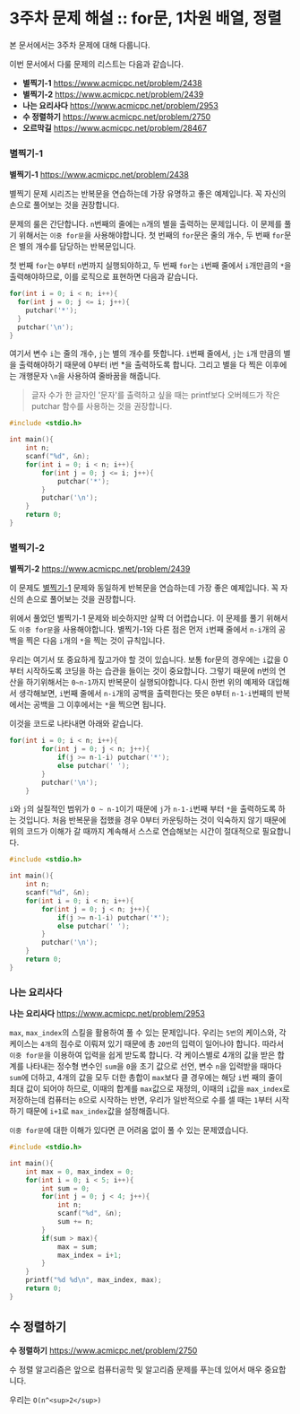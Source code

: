 # 3주차 문제 해설 :: for문, 1차원 배열, 정렬

본 문서에서는 3주차 문제에 대해 다룹니다.

이번 문서에서 다룰 문제의 리스트는 다음과 같습니다.

* **별찍기-1** <https://www.acmicpc.net/problem/2438>
* **별찍기-2** <https://www.acmicpc.net/problem/2439>
* **나는 요리사다** <https://www.acmicpc.net/problem/2953>
* **수 정렬하기** <https://www.acmicpc.net/problem/2750>
* **오르막길** <https://www.acmicpc.net/problem/28467>

### 별찍기-1
**별찍기-1** <https://www.acmicpc.net/problem/2438>

별찍기 문제 시리즈는 반복문을 연습하는데 가장 유명하고 좋은 예제입니다. 꼭 자신의 손으로 풀어보는 것을 권장합니다.

문제의 룰은 간단합니다. `n`번째의 줄에는 `n`개의 별을 출력하는 문제입니다. 이 문제를 풀기 위해서는 `이중 for문`을 사용해야합니다.
첫 번째의 `for`문은 줄의 개수, 두 번째 `for`문은 별의 개수를 담당하는 반복문입니다.

첫 번째 `for`는 `0`부터 `n`번까지 실행되야하고, 두 번째 `for`는 `i`번째 줄에서 `i`개만큼의 `*`을 출력해야하므로, 이를 로직으로 표현하면 다음과 같습니다.

```c
for(int i = 0; i < n; i++){
  for(int j = 0; j <= i; j++){
    putchar('*');
  }
  putchar('\n');
}
```

여기서 변수 `i`는 줄의 개수, `j`는 별의 개수를 뜻합니다. `i`번째 줄에서, `j`는 `i`개 만큼의 별을 출력해야하기 때문에 0부터 i번 *을 출력하도록 합니다. 그리고 별을 다 찍은 이후에는 개행문자 `\n`을 사용하여 줄바꿈을 해줍니다.

> 글자 수가 한 글자인 '문자'를 출력하고 싶을 때는 printf보다 오버헤드가 작은 putchar 함수를 사용하는 것을 권장합니다.

```c
#include <stdio.h>

int main(){
	int n;
	scanf("%d", &n);
	for(int i = 0; i < n; i++){
		for(int j = 0; j <= i; j++){
			putchar('*');
		}
		putchar('\n');
	}
	return 0;
}
```


### 별찍기-2
**별찍기-2** <https://www.acmicpc.net/problem/2439>

이 문제도 [별찍기-1](https://www.acmicpc.net/problem/2438) 문제와 동일하게 반복문을 연습하는데 가장 좋은 예제입니다. 꼭 자신의 손으로 풀어보는 것을 권장합니다.

위에서 풀었던 별찍기-1 문제와 비슷하지만 살짝 더 어렵습니다. 이 문제를 풀기 위해서도 `이중 for문`을 사용해야합니다.
별찍기-1와 다른 점은 먼저 `i`번째 줄에서 `n-i`개의 공백을 찍은 다음 `i`개의 `*`을 찍는 것이 규칙입니다.

우리는 여기서 또 중요하게 짚고가야 할 것이 있습니다. 보통 for문의 경우에는 `i`값을 0부터 시작하도록 코딩을 하는 습관을 들이는 것이 중요합니다. 그렇기 때문에 n번의 연산을 하기위해서는 `0~n-1`까지 반복문이 실행되야합니다. 다시 한번 위의 예제와 대입해서 생각해보면, `i`번째 줄에서 `n-i`개의 공백을 출력한다는 뜻은 `0`부터 `n-1-i`번째의 반복에서는 공백을 그 이후에서는 `*`을 찍으면 됩니다.

이것을 코드로 나타내면 아래와 같습니다.

```c
for(int i = 0; i < n; i++){
		for(int j = 0; j < n; j++){
			if(j >= n-1-i) putchar('*');
			else putchar(' ');
		}
		putchar('\n');
	}
```

`i`와 `j`의 실질적인 범위가 `0 ~ n-1`이기 때문에 `j`가 `n-1-i`번째 부터 `*`을 출력하도록 하는 것입니다. 처음 반복문을 접했을 경우 0부터 카운팅하는 것이 익숙하지 않기 때문에 위의 코드가 이해가 갈 때까지 계속해서 스스로 연습해보는 시간이 절대적으로 필요합니다.

```c
#include <stdio.h>

int main(){
	int n;
	scanf("%d", &n);
	for(int i = 0; i < n; i++){
		for(int j = 0; j < n; j++){
			if(j >= n-1-i) putchar('*');
			else putchar(' ');
		}
		putchar('\n');
	}
	return 0;
}
```

### 나는 요리사다
**나는 요리사다** <https://www.acmicpc.net/problem/2953>

`max`, `max_index`의 스킬을 활용하여 풀 수 있는 문제입니다. 우리는 `5번`의 케이스와, 각 케이스는 `4개`의 점수로 이뤄져 있기 때문에 총 `20번`의 입력이 일어나야 합니다. 따라서 `이중 for문`을 이용하여 입력을 쉽게 받도록 합니다.
각 케이스별로 4개의 값을 받은 합계를 나타내는 정수형 변수인 `sum`을 `0`을 초기 값으로 선언, 변수 `n`을 입력받을 때마다 `sum`에 더하고, 4개의 값을 모두 더한 총합이 `max`보다 클 경우에는 해당 `i`번 째의 줄이 최대 값이 되어야 하므로, 이때의 합계를 `max`값으로 재정의, 이때의 `i`값을 `max_index`로 저장하는데 컴퓨터는 `0`으로 시작하는 반면, 우리가 일반적으로 수를 셀 때는 `1`부터 시작하기 때문에 `i+1`로 `max_index`값을 설정해줍니다.

`이중 for문`에 대한 이해가 있다면 큰 어려움 없이 풀 수 있는 문제였습니다.

```c
#include <stdio.h>

int main(){
	int max = 0, max_index = 0;
	for(int i = 0; i < 5; i++){
		int sum = 0;
		for(int j = 0; j < 4; j++){
			int n;
			scanf("%d", &n);
			sum += n;
		}
		if(sum > max){
			max = sum;
			max_index = i+1;
		}
	}
	printf("%d %d\n", max_index, max);
	return 0;
}
```

## 수 정렬하기
**수 정렬하기** <https://www.acmicpc.net/problem/2750>

수 정렬 알고리즘은 앞으로 컴퓨터공학 및 알고리즘 문제를 푸는데 있어서 매우 중요합니다.

우리는 `O(n^<sup>2</sup>)`
